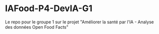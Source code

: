 # IAFood-P4-DevIA-G1
Le repo pour le groupe 1 sur le projet "Améliorer la santé par l'IA - Analyse des données Open Food Facts"
